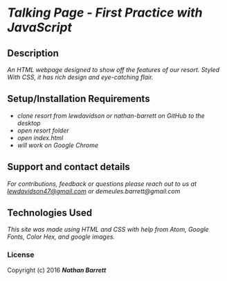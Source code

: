 # _Talking Page - First Practice with JavaScript_


## Description

_An HTML webpage designed to show off the features of our resort. Styled With CSS, it has rich design and eye-catching flair._

## Setup/Installation Requirements

* _clone resort from lewdavidson or nathan-barrett on GitHub to the desktop_
* _open resort folder_
* _open index.html_
* _will work on Google Chrome_

## Support and contact details

_For contributions, feedback or questions please reach out to us at lewdavidson47@gmail.com or demeules.barrett@gmail.com_

## Technologies Used

_This site was made using HTML and CSS with help from Atom, Google Fonts, Color Hex, and google images._

### License

Copyright (c) 2016 **_Nathan Barrett_**
